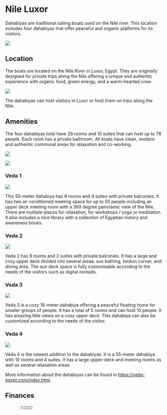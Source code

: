 # Nile Luxor
Dahabiyas are traditional sailing boats used on the Nile river. This location includes four dahabiyas that offer peaceful and organic platforms for its visitors. 

![](img/vedas.jpg)  

## Location
The boats are located on the Nile River in Luxor, Egypt. They are originally designed for private trips along the Nile offering a unique and authentic experience with organic food, green energy, and a warm-hearted crew. 

![](img/nile.png)  

The dahabiyas can host visitors in Luxor or host them on trips along the Nile. 

## Amenities
The four dahabiyas total have 29 rooms and 10 suites that can host up to 78 people. Each room has a private bathroom. All boats have clean, modern and authentic communal areas for relaxation and co-working. 

![](img/veda_rooms.jpg) 

![](img/veda_deck.jpg) 

### Veda 1

![](img/veda1.jpg) 

This 50-meter dahabiya has 6 rooms and 4 suites with private balconies. It has two air conditioned meeting space for up to 50 people including an upper deck meeting room with a 360 degree panoramic view of the Nile. There are multiple places for relaxation, for workshops / yoga or meditation. It also includes a nice library with a collection of Egyptian history and awareness books. 

### Veda 2

![](img/veda2.jpg) 

Veda 2 has 8 rooms and 2 suites with private balconies. It has a large and cozy upper deck divided into several areas: sun bathing, beduin corner, and dining area. The sun deck space is fully customisable according to the needs of the visitors such as digital nomads. 

### Veda 3

![](img/veda3.jpg) 

Veda 3 is a cozy 18-meter dahabiya offering a peaceful floating home for smaller groups of people. It has a total of 5 rooms and can host 10 people. It has amazing Nile views on a cozy upper deck. This dahabiya can also be customized according to the needs of the visitor. 

### Veda 4

![](img/veda_deck2.jpg) 

Veda 4 is the newest addition to the dahabiyas. It is a 55-meter dahabiya with 10 rooms and 4 suites.  It has a large upper-deck and meeting rooms as well as several relaxation areas. 

More information about the dahabiyas can be found in https://veda-egypt.com/index.html. 

## Finances

>: TODO
